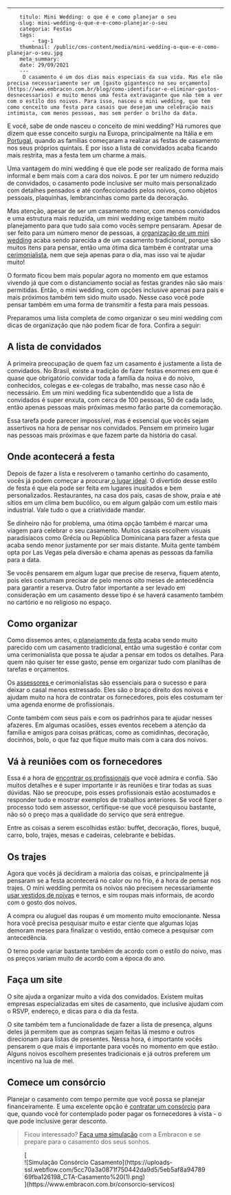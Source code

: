 ---
        titulo: Mini Wedding: o que é e como planejar o seu
        slug: mini-wedding-o-que-e-e-como-planejar-o-seu
        categoria: Festas
        tags:
            - tag-1
        thumbnail: /public/cms-content/media/mini-wedding-o-que-e-e-como-planejar-o-seu.jpg
        meta_summary: 
        date: 29/09/2021
        ---
         O casamento é um dos dias mais especiais da sua vida. Mas ele não precisa necessariamente ser um [gasto gigantesco no seu orçamento](https://www.embracon.com.br/blog/como-identificar-e-eliminar-gastos-desnecessarios) e muito menos uma festa extravagante que não tem a ver com o estilo dos noivos. Para isso, nasceu o mini wedding, que tem como conceito uma festa para casais que desejam uma celebração mais intimista, com menos pessoas, mas sem perder o brilho da data.

E você, sabe de onde nasceu o conceito de mini wedding? Há rumores que dizem que esse conceito surgiu na Europa, principalmente na Itália e em [Portugal](https://www.embracon.com.br/blog/5-motivos-para-voce-viajar-para-portugal-o-quanto-antes), quando as famílias começaram a realizar as festas de casamento nos seus próprios quintais. E por isso a lista de convidados acaba ficando mais restrita, mas a festa tem um charme a mais.

Uma vantagem do mini wedding é que ele pode ser realizado de forma mais informal e bem mais com a cara dos noivos. E por ter um número reduzido de convidados, o casamento pode inclusive ser muito mais personalizado com detalhes pensados e até confeccionados pelos noivos, como objetos pessoais, plaquinhas, lembrancinhas como parte da decoração.

Mas atenção, apesar de ser um casamento menor, com menos convidados e uma estrutura mais reduzida, um mini wedding exige também muito planejamento para que tudo saia como vocês sempre pensaram. Apesar de ser feito para um número menor de pessoas, a [organização de um mini wedding](https://www.embracon.com.br/blog/10-passos-fundamentais-para-a-organizacao-de-uma-festa-de-casamento) acaba sendo parecida a de um casamento tradicional, porque são muitos itens para pensar, então uma ótima dica também é contratar uma [cerimonialista](https://www.embracon.com.br/blog/cerimonial-de-casamento-vale-a-pena-contratar), nem que seja apenas para o dia, mas isso vai te ajudar muito!

O formato ficou bem mais popular agora no momento em que estamos vivendo já que com o distanciamento social as festas grandes não são mais permitidas. Então, o mini wedding, com opções inclusive apenas para pais e mais próximos também tem sido muito usado. Nesse caso você pode pensar também em uma forma de transmitir a festa para mais pessoas.

Preparamos uma lista completa de como organizar o seu mini wedding com dicas de organização que não podem ficar de fora. Confira a seguir:

A lista de convidados
---------------------

A primeira preocupação de quem faz um casamento é justamente a lista de convidados. No Brasil, existe a tradição de fazer festas enormes em que é quase que obrigatório convidar toda a família da noiva e do noivo, conhecidos, colegas e ex-colegas de trabalho, mas nesse caso não é necessário. Em um mini wedding fica subentendido que a lista de convidados é super enxuta, com cerca de 100 pessoas, 50 de cada lado, então apenas pessoas mais próximas mesmo farão parte da comemoração.

Essa tarefa pode parecer impossível, mas é essencial que vocês sejam assertivos na hora de pensar nos convidados. Pensem em primeiro lugar nas pessoas mais próximas e que fazem parte da história do casal.

Onde acontecerá a festa
-----------------------

Depois de fazer a lista e resolverem o tamanho certinho do casamento, vocês já podem começar a procurar[ o lugar ideal](https://www.embracon.com.br/blog/como-escolher-o-melhor-local-para-a-festa-de-casamento). O divertido desse estilo de festa é que ela pode ser feita em lugares inusitados e bem personalizados. Restaurantes, na casa dos pais, casas de show, praia e até sítios em um clima bem bucólico, ou em algum galpão com um estilo mais industrial. Vale tudo o que a criatividade mandar.

Se dinheiro não for problema, uma ótima opção também é marcar uma viagem para celebrar o seu casamento. Muitos casais escolhem visuais paradisíacos como Grécia ou República Dominicana para fazer a festa que acaba sendo menor justamente por ser mais distante. Muita gente também opta por Las Vegas pela diversão e chama apenas as pessoas da família para a data.

Se vocês pensarem em algum lugar que precise de reserva, fiquem atento, pois eles costumam precisar de pelo menos oito meses de antecedência para garantir a reserva. Outro fator importante a ser levado em consideração em um casamento desse tipo é se haverá casamento também no cartório e no religioso no espaço.

Como organizar
--------------

Como dissemos antes, o[ planejamento da festa](https://www.embracon.com.br/blog/saiba-quais-sao-os-primeiros-passos-para-planejar-um-casamento) acaba sendo muito parecido com um casamento tradicional, então uma sugestão é contar com uma cerimonialista que possa te ajudar a pensar em todos os detalhes. Para quem não quiser ter esse gasto, pense em organizar tudo com planilhas de tarefas e orçamentos.

Os [assessores ](https://www.embracon.com.br/blog/por-que-ter-uma-assessoria-de-casamento-e-importante)e cerimonialistas são essenciais para o sucesso e para deixar o casal menos estressado. Eles são o braço direito dos noivos e ajudam muito na hora de contratar os fornecedores, pois eles costumam ter uma agenda enorme de profissionais.

Conte também com seus pais e com os padrinhos para te ajudar nesses afazeres. Em algumas ocasiões, esses eventos recebem a atenção da família e amigos para coisas práticas, como as comidinhas, decoração, docinhos, bolo, o que faz que fique muito mais com a cara dos noivos.

Vá à reuniões com os fornecedores
---------------------------------

Essa é a hora de [encontrar os profissionais](https://www.embracon.com.br/blog/fornecedores-para-casamentos-escolha-bem-e-negocie-os-precos) que você admira e confia. São muitos detalhes e é super importante ir às reuniões e tirar todas as suas dúvidas. Não se preocupe, pois esses profissionais estão acostumados e responder tudo e mostrar exemplos de trabalhos anteriores. Se você fizer o processo todo sem assessor, certifique-se que você pesquisou bastante, não só o preço mas a qualidade do serviço que será entregue.

Entre as coisas a serem escolhidas estão: buffet, decoração, flores, buquê, carro, bolo, trajes, mesas e cadeiras, celebrante e bebidas.

Os trajes
---------

Agora que vocês já decidiram a maioria das coisas, e principalmente já pensaram se a festa acontecerá no calor ou no frio, é a hora de pensar nos trajes. O mini wedding permita os noivos não precisem necessariamente[ usar vestidos de noivas](https://www.embracon.com.br/blog/voce-sabe-como-escolher-o-vestido-de-noiva-adequado-para-voce) e ternos, e sim roupas mais informais, de acordo com o gosto dos noivos.

A compra ou aluguel das roupas é um momento muito emocionante. Nessa hora você precisa pesquisar muito e estar ciente que algumas lojas demoram meses para finalizar o vestido, então comece a pesquisar com antecedência.

O terno pode variar bastante também de acordo com o estilo do noivo, mas os preços variam muito de acordo com a época do ano.

Faça um site 
-------------

O site ajuda a organizar muito a vida dos convidados. Existem muitas empresas especializadas em sites de casamento, que inclusive ajudam com o RSVP, endereço, e dicas para o dia da festa.

O site também tem a funcionalidade de fazer a lista de presença, alguns deles já permitem que as compras sejam feitas lá mesmo e outros direcionam para listas de presentes. Nessa hora, é importante vocês pensarem o que mais é importante para vocês no momento em que estão. Alguns noivos escolhem presentes tradicionais e já outros preferem um incentivo na lua de mel.

Comece um consórcio
-------------------

Planejar o casamento com tempo permite que você possa se planejar financeiramente. E uma excelente opção é [contratar um consórcio](https://www.embracon.com.br/blog/entenda-como-funciona-um-consorcio-para-festas) para que, quando você for contemplado poder pagar os fornecedores à vista - o que pode inclusive gerar desconto.

> Ficou interessado? [Faça uma simulação](https://www.embracon.com.br/consorcio-servicos) com a Embracon e se prepare para o casamento dos seus sonhos.

<figure class="w-richtext-figure-type-image w-richtext-align-center">[<div>![Simulação Consórcio Casamento](https://uploads-ssl.webflow.com/5cc70a3a0871f750442da9d5/5eb5af8a9478969fba126198_CTA-Casamento%20(1).png)</div>](https://www.embracon.com.br/consorcio-servicos)</figure>
        